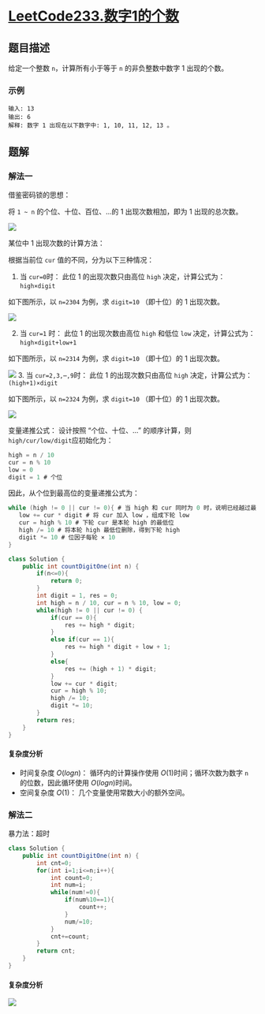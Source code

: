 # [LeetCode233.数字1的个数](https://leetcode-cn.com/problems/number-of-digit-one/)
## 题目描述
给定一个整数 `n`，计算所有小于等于 `n` 的非负整数中数字 1 出现的个数。

### 示例
```
输入: 13
输出: 6 
解释: 数字 1 出现在以下数字中: 1, 10, 11, 12, 13 。
```
## 题解
### 解法一
借鉴密码锁的思想：

将 `1 ~ n` 的个位、十位、百位、...的 1 出现次数相加，即为 1 出现的总次数。

![](https://picgp.oss-cn-beijing.aliyuncs.com/img/20201009153043.png)

某位中 1 出现次数的计算方法：

根据当前位 `cur` 值的不同，分为以下三种情况：

1. 当 `cur=0`时： 此位 1 的出现次数只由高位 `high` 决定，计算公式为：`high×digit`

如下图所示，以 `n=2304` 为例，求 `digit=10` （即十位）的 1 出现次数。

![](https://picgp.oss-cn-beijing.aliyuncs.com/img/20201009153219.png)

2. 当 `cur=1` 时： 此位 1 的出现次数由高位 `high` 和低位 `low` 决定，计算公式为：`high×digit+low+1`

如下图所示，以 `n=2314` 为例，求 `digit=10` （即十位）的 1 出现次数。

![](https://picgp.oss-cn-beijing.aliyuncs.com/img/20201009153419.png)
3. 当 `cur=2,3,⋯,9`时： 此位 1 的出现次数只由高位 `high` 决定，计算公式为：`(high+1)×digit`

如下图所示，以 `n=2324` 为例，求 `digit=10` （即十位）的 1 出现次数。

![](https://picgp.oss-cn-beijing.aliyuncs.com/img/20201009153619.png)

变量递推公式：
设计按照 “个位、十位、...” 的顺序计算，则 `high/cur/low/digit`应初始化为：

```java
high = n / 10
cur = n % 10
low = 0
digit = 1 # 个位
```
因此，从个位到最高位的变量递推公式为：
```java
while (high != 0 || cur != 0){ # 当 high 和 cur 同时为 0 时，说明已经越过最高位，因此跳出
   low += cur * digit # 将 cur 加入 low ，组成下轮 low
   cur = high % 10 # 下轮 cur 是本轮 high 的最低位
   high /= 10 # 将本轮 high 最低位删除，得到下轮 high
   digit *= 10 # 位因子每轮 × 10
}
```
```java
class Solution {
    public int countDigitOne(int n) {
        if(n<=0){
            return 0;
        }
        int digit = 1, res = 0;
        int high = n / 10, cur = n % 10, low = 0;
        while(high != 0 || cur != 0) {
            if(cur == 0){
                res += high * digit;
            }
            else if(cur == 1){
                res += high * digit + low + 1;
            }
            else{
                res += (high + 1) * digit;
            }
            low += cur * digit;
            cur = high % 10;
            high /= 10;
            digit *= 10;
        }
        return res;
    }
}
```
#### 复杂度分析
- 时间复杂度 $O(logn)$： 循环内的计算操作使用 $O(1)$时间；循环次数为数字 `n` 的位数，因此循环使用 $O(logn)$时间。
- 空间复杂度 $O(1)$： 几个变量使用常数大小的额外空间。

### 解法二
暴力法：超时
```java
class Solution {
    public int countDigitOne(int n) {
        int cnt=0;
        for(int i=1;i<=n;i++){
            int count=0;
            int num=i;
            while(num!=0){
                if(num%10==1){
                    count++;
                }
                num/=10;
            }
            cnt+=count;
        }
        return cnt;
    }
}
```
#### 复杂度分析
![](https://picgp.oss-cn-beijing.aliyuncs.com/img/20201009152108.png)

